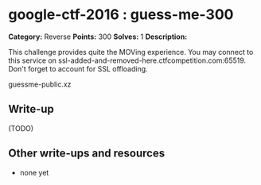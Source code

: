 # google-ctf-2016 : guess-me-300

**Category:** Reverse
**Points:** 300
**Solves:** 1
**Description:**

This challenge provides quite the MOVing experience. You may connect to this service on ssl-added-and-removed-here.ctfcompetition.com:65519. Don't forget to account for SSL offloading.

guessme-public.xz


## Write-up

(TODO)

## Other write-ups and resources

* none yet
